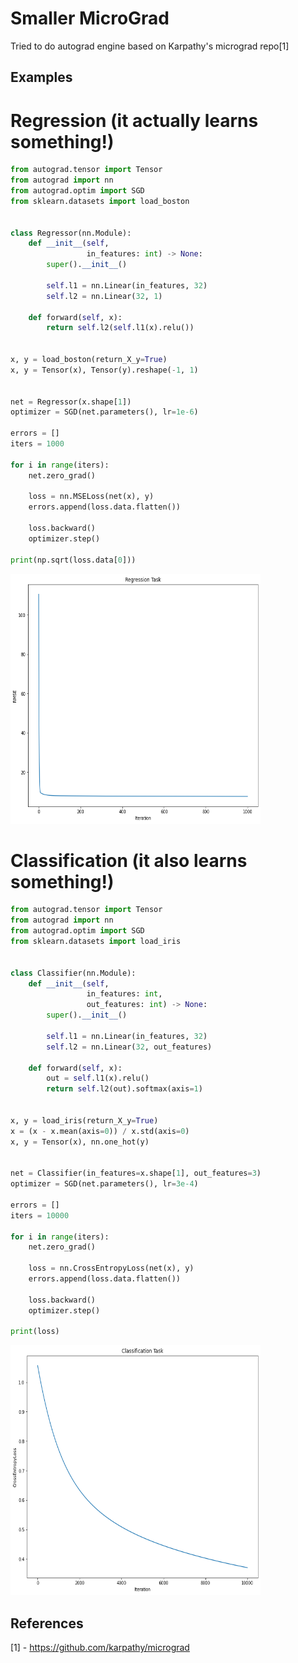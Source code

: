 # Smaller MicroGrad
Tried to do autograd engine based on Karpathy's micrograd repo[1]

## Examples

# Regression (it actually learns something!)
```python
from autograd.tensor import Tensor
from autograd import nn
from autograd.optim import SGD
from sklearn.datasets import load_boston


class Regressor(nn.Module):
    def __init__(self,
                 in_features: int) -> None:
        super().__init__()

        self.l1 = nn.Linear(in_features, 32)
        self.l2 = nn.Linear(32, 1)
    
    def forward(self, x):
        return self.l2(self.l1(x).relu())


x, y = load_boston(return_X_y=True)
x, y = Tensor(x), Tensor(y).reshape(-1, 1)


net = Regressor(x.shape[1])
optimizer = SGD(net.parameters(), lr=1e-6)

errors = []
iters = 1000

for i in range(iters):
    net.zero_grad()

    loss = nn.MSELoss(net(x), y)
    errors.append(loss.data.flatten())

    loss.backward()
    optimizer.step()

print(np.sqrt(loss.data[0]))
```
<img src="images/regression.png" width="400" height="400" />

# Classification (it also learns something!)
```python
from autograd.tensor import Tensor
from autograd import nn
from autograd.optim import SGD
from sklearn.datasets import load_iris


class Classifier(nn.Module):
    def __init__(self,
                 in_features: int,
                 out_features: int) -> None:
        super().__init__()

        self.l1 = nn.Linear(in_features, 32)
        self.l2 = nn.Linear(32, out_features)
    
    def forward(self, x):
        out = self.l1(x).relu()
        return self.l2(out).softmax(axis=1)


x, y = load_iris(return_X_y=True)
x = (x - x.mean(axis=0)) / x.std(axis=0)
x, y = Tensor(x), nn.one_hot(y)


net = Classifier(in_features=x.shape[1], out_features=3)
optimizer = SGD(net.parameters(), lr=3e-4)

errors = []
iters = 10000

for i in range(iters):
    net.zero_grad()

    loss = nn.CrossEntropyLoss(net(x), y)
    errors.append(loss.data.flatten())

    loss.backward()
    optimizer.step()

print(loss)
```
<img src="images/classification.png" width="400" height="400" />


## References
[1] - https://github.com/karpathy/micrograd